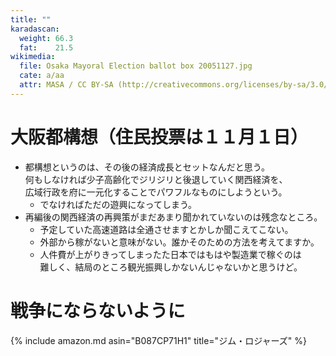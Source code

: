 ```yaml
---
title: ""
karadascan:
  weight: 66.3
  fat:    21.5
wikimedia:
  file: Osaka Mayoral Election ballot box 20051127.jpg
  cate: a/aa
  attr: MASA / CC BY-SA (http://creativecommons.org/licenses/by-sa/3.0/)
---
```


# 大阪都構想（住民投票は１１月１日）

* 都構想というのは、その後の経済成長とセットなんだと思う。  
  何もしなければ少子高齢化でジリジリと後退していく関西経済を、  
  広域行政を府に一元化することでパワフルなものにしようという。
  * でなければただの遊興になってしまう。
* 再編後の関西経済の再興策がまだあまり聞かれていないのは残念なところ。
  * 予定していた高速道路は全通させますとかしか聞こえてこない。
  * 外部から稼がないと意味がない。誰かそのための方法を考えてますか。
  * 人件費が上がりきってしまったた日本ではもはや製造業で稼ぐのは  
    難しく、結局のところ観光振興しかないんじゃないかと思うけど。



# 戦争にならないように

{% include amazon.md asin="B087CP71H1" title="ジム・ロジャーズ" %}
